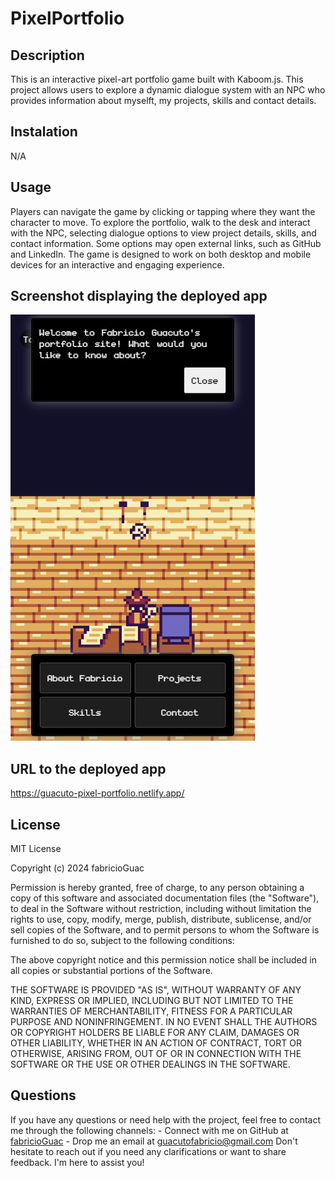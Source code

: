 # PixelPortfolio

## Description 

This is an interactive pixel-art portfolio game built with Kaboom.js. This project allows users to explore a dynamic dialogue system with an NPC who provides information about myselft, my projects, skills and contact details. 

## Instalation

N/A

## Usage

Players can navigate the game by clicking or tapping where they want the character to move. To explore the portfolio, walk to the desk and interact with the NPC, selecting dialogue options to view project details, skills, and contact information. Some options may open external links, such as GitHub and LinkedIn. The game is designed to work on both desktop and mobile devices for an interactive and engaging experience.

## Screenshot displaying the deployed app

![Screenshot](/public/deployedApp.png)

## URL to the deployed app

https://guacuto-pixel-portfolio.netlify.app/

## License

MIT License

Copyright (c) 2024 fabricioGuac

Permission is hereby granted, free of charge, to any person obtaining a copy
of this software and associated documentation files (the "Software"), to deal
in the Software without restriction, including without limitation the rights
to use, copy, modify, merge, publish, distribute, sublicense, and/or sell
copies of the Software, and to permit persons to whom the Software is
furnished to do so, subject to the following conditions:

The above copyright notice and this permission notice shall be included in all
copies or substantial portions of the Software.

THE SOFTWARE IS PROVIDED "AS IS", WITHOUT WARRANTY OF ANY KIND, EXPRESS OR
IMPLIED, INCLUDING BUT NOT LIMITED TO THE WARRANTIES OF MERCHANTABILITY,
FITNESS FOR A PARTICULAR PURPOSE AND NONINFRINGEMENT. IN NO EVENT SHALL THE
AUTHORS OR COPYRIGHT HOLDERS BE LIABLE FOR ANY CLAIM, DAMAGES OR OTHER
LIABILITY, WHETHER IN AN ACTION OF CONTRACT, TORT OR OTHERWISE, ARISING FROM,
OUT OF OR IN CONNECTION WITH THE SOFTWARE OR THE USE OR OTHER DEALINGS IN THE
SOFTWARE.

## Questions

If you have any questions or need help with the project, feel free to contact me through the following channels: - Connect with me on GitHub at [fabricioGuac](https://github.com/fabricioGuac)  - Drop me an email at [guacutofabricio@gmail.com](https://github.com/guacutofabricio@gmail.com)   Don't hesitate to reach out if you need any clarifications or want to share feedback. I'm here to assist you!